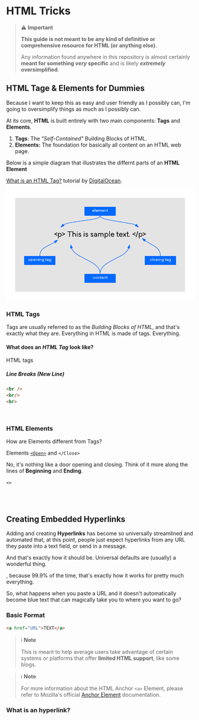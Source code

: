 # HTML Tricks

> ⚠️ __Important__
> 
> __This guide is not meant to be any kind of definitive or comprehensive resource for HTML (or anything else).__
>
> Any information found anywhere in this repository is almost certainly __meant for something *very* specific__ and is likely __*extremely* oversimplified__.

## HTML Tage & Elements for Dummies

Because I want to keep this as easy and user friendly as I possibly can, I'm going to oversimplify things as much as I possibly can.

At its core, __HTML__ is built entirely with two main components: __Tags__ and __Elements__.

1. __Tags__: The *"Self-Contained"* Building Blocks of HTML.
2. __Elements:__ The foundation for basically all content on an HTML web page.

Below is a simple diagram that illustrates the differnt parts of an __HTML Element__


[What is an HTML Tag?](https://www.digitalocean.com/community/tutorials/what-is-an-html-tag#) tutorial by [DigitalOcean](https://digitalocean.com).



<img src="./img/DO_Elements-Diag.png"
    alt="Simple diagram illustrating the different components of HTML Elements (image from DigitalOcean)"
/>




### HTML Tags

Tags are usually referred to as the *Building Blocks of HTML*, and that's exactly what they are. Everything in HTML is made of tags. Everything.


#### What does an *HTML Tag* look like?

HTML tags 


##### Line Breaks (New Line)
```html
<br />
<br/>
<br>
```




<br />

### HTML Elements

How are Elements different from Tags?

Elements [`<Open>`](https://) and `</Close>`



No, it's nothing like a door opening and closing. Think of it more along the lines of __Beginning__ and __Ending__.

`<>`

<br /><br />

## Creating Embedded Hyperlinks

Adding and creating __Hyperlinks__ has become so universally streamlined and automated that, at this point, people just expect hyperlinks from any URL they paste into a text field, or send in a message.


And that's exactly how it should be. Universal defaults are (usually) a wonderful thing.



, because 99.9% of the time, that's exactly how it works for pretty much everything.



So, what happens when you paste a URL and it doesn't automatically become blue text that can magically take you to where you want to go?




### Basic Format



```html
<a href="URL">TEXT</a>
```





> ℹ️ __Note__
>
> This is meant to help average users take advantage of certain systems or platforms that offer **limited HTML support**, like some blogs.

> ℹ️ __Note__
>
> For more information about the HTML Anchor `<a>` Element, please refer to Mozilla's official [Anchor Element](https://developer.mozilla.org/en-US/docs/Web/HTML/Element/a) documentation.






### What is an hyperlink?









